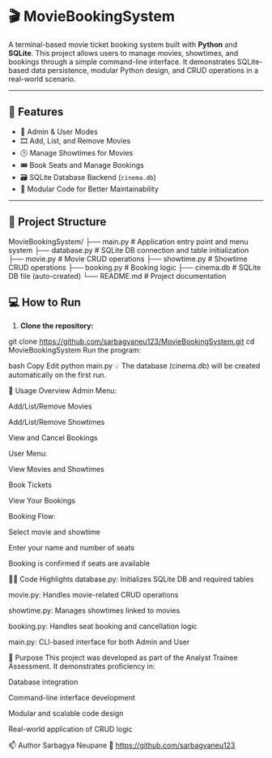 # 🎬 MovieBookingSystem

A terminal-based movie ticket booking system built with **Python** and **SQLite**. This project allows users to manage movies, showtimes, and bookings through a simple command-line interface. It demonstrates SQLite-based data persistence, modular Python design, and CRUD operations in a real-world scenario.

---

## 🚀 Features

- 👤 Admin & User Modes  
- 🎞️ Add, List, and Remove Movies  
- 🕒 Manage Showtimes for Movies  
- 🎟️ Book Seats and Manage Bookings  
- 🗃️ SQLite Database Backend (`cinema.db`)  
- 🧩 Modular Code for Better Maintainability  

---

## 📁 Project Structure

MovieBookingSystem/
├── main.py # Application entry point and menu system
├── database.py # SQLite DB connection and table initialization
├── movie.py # Movie CRUD operations
├── showtime.py # Showtime CRUD operations
├── booking.py # Booking logic
├── cinema.db # SQLite DB file (auto-created)
└── README.md # Project documentation


## 💻 How to Run

1. **Clone the repository:**


git clone https://github.com/sarbagyaneu123/MovieBookingSystem.git
cd MovieBookingSystem
Run the program:

bash
Copy
Edit
python main.py
💡 The database (cinema.db) will be created automatically on the first run.

📝 Usage Overview
Admin Menu:

Add/List/Remove Movies

Add/List/Remove Showtimes

View and Cancel Bookings

User Menu:

View Movies and Showtimes

Book Tickets

View Your Bookings

Booking Flow:

Select movie and showtime

Enter your name and number of seats

Booking is confirmed if seats are available

👨‍💻 Code Highlights
database.py: Initializes SQLite DB and required tables

movie.py: Handles movie-related CRUD operations

showtime.py: Manages showtimes linked to movies

booking.py: Handles seat booking and cancellation logic

main.py: CLI-based interface for both Admin and User

🎯 Purpose
This project was developed as part of the Analyst Trainee Assessment. It demonstrates proficiency in:

Database integration

Command-line interface development

Modular and scalable code design

Real-world application of CRUD logic

📫 Author
Sarbagya Neupane
🔗 https://github.com/sarbagyaneu123 

